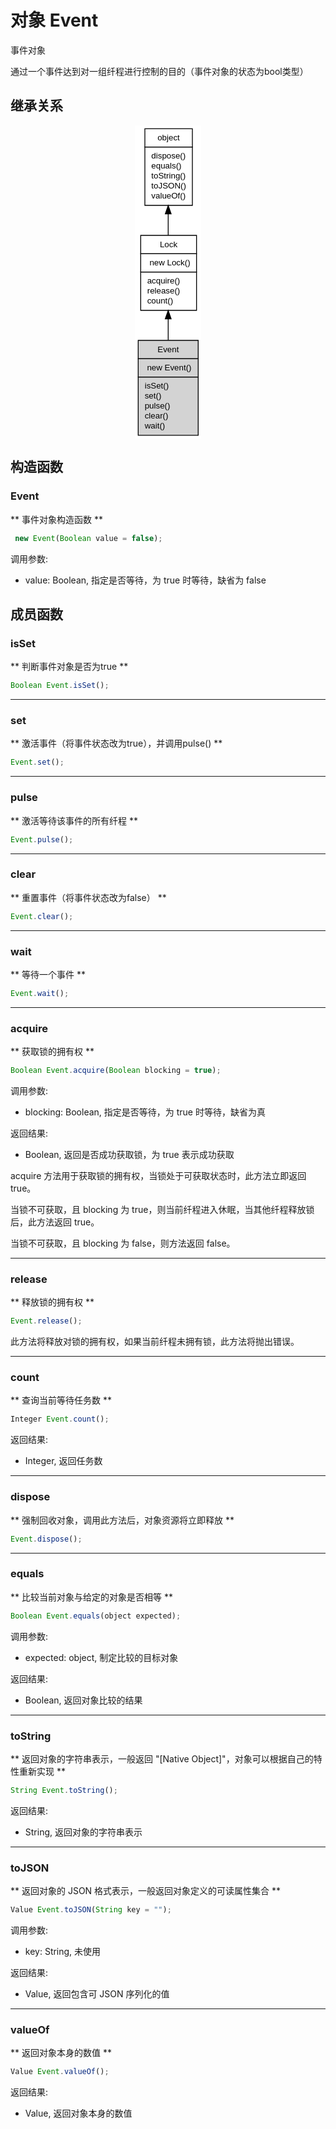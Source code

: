 # 对象 Event
事件对象

通过一个事件达到对一组纤程进行控制的目的（事件对象的状态为bool类型）

## 继承关系
<div style="text-align: center;"><svg width="80pt" height="376pt" viewBox="0.00 0.00 80.00 376.00" xmlns="http://www.w3.org/2000/svg" xmlns:xlink="http://www.w3.org/1999/xlink">
<g id="graph0" class="graph" transform="scale(1 1) rotate(0) translate(4 372)">
<title>%0</title>
<polygon fill="#ffffff" stroke="transparent" points="-4,4 -4,-372 76,-372 76,4 -4,4"/>
<!-- object -->
<g id="node1" class="node">
<title>object</title>
<g id="a_node1"><a xlink:href="object.md" xlink:title="object">
<polygon fill="#ffffff" stroke="transparent" points="7.5,-276 7.5,-368 64.5,-368 64.5,-276 7.5,-276"/>
<polygon fill="none" stroke="#000000" points="8,-346 8,-368 65,-368 65,-346 8,-346"/>
<text text-anchor="start" x="23.1625" y="-354" font-family="Helvetica,sans-Serif" font-size="10.00" fill="#000000">object</text>
<polygon fill="none" stroke="#000000" points="8,-276 8,-346 65,-346 65,-276 8,-276"/>
<text text-anchor="start" x="13" y="-332" font-family="Helvetica,sans-Serif" font-size="10.00" fill="#000000"> dispose()</text>
<text text-anchor="start" x="13" y="-320" font-family="Helvetica,sans-Serif" font-size="10.00" fill="#000000"> equals()</text>
<text text-anchor="start" x="13" y="-308" font-family="Helvetica,sans-Serif" font-size="10.00" fill="#000000"> toString()</text>
<text text-anchor="start" x="13" y="-296" font-family="Helvetica,sans-Serif" font-size="10.00" fill="#000000"> toJSON()</text>
<text text-anchor="start" x="13" y="-284" font-family="Helvetica,sans-Serif" font-size="10.00" fill="#000000"> valueOf()</text>
</a>
</g>
</g>
<!-- Lock -->
<g id="node2" class="node">
<title>Lock</title>
<g id="a_node2"><a xlink:href="Lock.md" xlink:title="Lock">
<polygon fill="#ffffff" stroke="transparent" points="2.5,-150 2.5,-240 69.5,-240 69.5,-150 2.5,-150"/>
<polygon fill="none" stroke="#000000" points="3,-218 3,-240 70,-240 70,-218 3,-218"/>
<text text-anchor="start" x="25.941" y="-226" font-family="Helvetica,sans-Serif" font-size="10.00" fill="#000000">Lock</text>
<polygon fill="none" stroke="#000000" points="3,-196 3,-218 70,-218 70,-196 3,-196"/>
<text text-anchor="start" x="8" y="-204" font-family="Helvetica,sans-Serif" font-size="10.00" fill="#000000">  new Lock()</text>
<polygon fill="none" stroke="#000000" points="3,-150 3,-196 70,-196 70,-150 3,-150"/>
<text text-anchor="start" x="8" y="-182" font-family="Helvetica,sans-Serif" font-size="10.00" fill="#000000"> acquire()</text>
<text text-anchor="start" x="8" y="-170" font-family="Helvetica,sans-Serif" font-size="10.00" fill="#000000"> release()</text>
<text text-anchor="start" x="8" y="-158" font-family="Helvetica,sans-Serif" font-size="10.00" fill="#000000"> count()</text>
</a>
</g>
</g>
<!-- object&#45;&gt;Lock -->
<g id="edge1" class="edge">
<title>object-&gt;Lock</title>
<path fill="none" stroke="#000000" d="M36,-265.5361C36,-257.0253 36,-248.3439 36,-240.1135"/>
<polygon fill="#000000" stroke="#000000" points="32.5001,-265.7908 36,-275.7908 39.5001,-265.7909 32.5001,-265.7908"/>
</g>
<!-- Event -->
<g id="node3" class="node">
<title>Event</title>
<g id="a_node3"><a xlink:title="Event">
<polygon fill="#d3d3d3" stroke="transparent" points="0,0 0,-114 72,-114 72,0 0,0"/>
<polygon fill="none" stroke="#000000" points="0,-92 0,-114 72,-114 72,-92 0,-92"/>
<text text-anchor="start" x="23.217" y="-100" font-family="Helvetica,sans-Serif" font-size="10.00" fill="#000000">Event</text>
<polygon fill="none" stroke="#000000" points="0,-70 0,-92 72,-92 72,-70 0,-70"/>
<text text-anchor="start" x="5" y="-78" font-family="Helvetica,sans-Serif" font-size="10.00" fill="#000000">  new Event()</text>
<polygon fill="none" stroke="#000000" points="0,0 0,-70 72,-70 72,0 0,0"/>
<text text-anchor="start" x="5" y="-56" font-family="Helvetica,sans-Serif" font-size="10.00" fill="#000000"> isSet()</text>
<text text-anchor="start" x="5" y="-44" font-family="Helvetica,sans-Serif" font-size="10.00" fill="#000000"> set()</text>
<text text-anchor="start" x="5" y="-32" font-family="Helvetica,sans-Serif" font-size="10.00" fill="#000000"> pulse()</text>
<text text-anchor="start" x="5" y="-20" font-family="Helvetica,sans-Serif" font-size="10.00" fill="#000000"> clear()</text>
<text text-anchor="start" x="5" y="-8" font-family="Helvetica,sans-Serif" font-size="10.00" fill="#000000"> wait()</text>
</a>
</g>
</g>
<!-- Lock&#45;&gt;Event -->
<g id="edge2" class="edge">
<title>Lock-&gt;Event</title>
<path fill="none" stroke="#000000" d="M36,-139.7882C36,-131.426 36,-122.7822 36,-114.3754"/>
<polygon fill="#000000" stroke="#000000" points="32.5001,-139.8136 36,-149.8136 39.5001,-139.8137 32.5001,-139.8136"/>
</g>
</g>
</svg></div>

## 构造函数
        
### Event
** 事件对象构造函数 **
```JavaScript
 new Event(Boolean value = false);
```

调用参数:
* value: Boolean, 指定是否等待，为 true 时等待，缺省为 false

## 成员函数
        
### isSet
** 判断事件对象是否为true **
```JavaScript
Boolean Event.isSet();
```

--------------------------
### set
** 激活事件（将事件状态改为true），并调用pulse() **
```JavaScript
Event.set();
```

--------------------------
### pulse
** 激活等待该事件的所有纤程 **
```JavaScript
Event.pulse();
```

--------------------------
### clear
** 重置事件（将事件状态改为false） **
```JavaScript
Event.clear();
```

--------------------------
### wait
** 等待一个事件 **
```JavaScript
Event.wait();
```

--------------------------
### acquire
** 获取锁的拥有权 **
```JavaScript
Boolean Event.acquire(Boolean blocking = true);
```

调用参数:
* blocking: Boolean, 指定是否等待，为 true 时等待，缺省为真

返回结果:
* Boolean, 返回是否成功获取锁，为 true 表示成功获取

acquire 方法用于获取锁的拥有权，当锁处于可获取状态时，此方法立即返回 true。

当锁不可获取，且 blocking 为 true，则当前纤程进入休眠，当其他纤程释放锁后，此方法返回 true。

当锁不可获取，且 blocking 为 false，则方法返回 false。

--------------------------
### release
** 释放锁的拥有权 **
```JavaScript
Event.release();
```

此方法将释放对锁的拥有权，如果当前纤程未拥有锁，此方法将抛出错误。

--------------------------
### count
** 查询当前等待任务数 **
```JavaScript
Integer Event.count();
```

返回结果:
* Integer, 返回任务数

--------------------------
### dispose
** 强制回收对象，调用此方法后，对象资源将立即释放 **
```JavaScript
Event.dispose();
```

--------------------------
### equals
** 比较当前对象与给定的对象是否相等 **
```JavaScript
Boolean Event.equals(object expected);
```

调用参数:
* expected: object, 制定比较的目标对象

返回结果:
* Boolean, 返回对象比较的结果

--------------------------
### toString
** 返回对象的字符串表示，一般返回 "[Native Object]"，对象可以根据自己的特性重新实现 **
```JavaScript
String Event.toString();
```

返回结果:
* String, 返回对象的字符串表示

--------------------------
### toJSON
** 返回对象的 JSON 格式表示，一般返回对象定义的可读属性集合 **
```JavaScript
Value Event.toJSON(String key = "");
```

调用参数:
* key: String, 未使用

返回结果:
* Value, 返回包含可 JSON 序列化的值

--------------------------
### valueOf
** 返回对象本身的数值 **
```JavaScript
Value Event.valueOf();
```

返回结果:
* Value, 返回对象本身的数值

